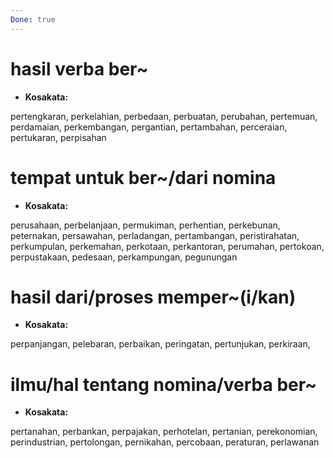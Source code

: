 ```yaml
---
Done: true
---
```


# hasil verba ber~

- **Kosakata:**

pertengkaran, perkelahian, perbedaan, perbuatan, perubahan, pertemuan, perdamaian, perkembangan, pergantian, pertambahan, perceraian, pertukaran, perpisahan

# tempat untuk ber~/dari nomina

- **Kosakata:**

perusahaan, perbelanjaan, permukiman, perhentian, perkebunan, peternakan, persawahan, perladangan, pertambangan, peristirahatan, perkumpulan, perkemahan, perkotaan, perkantoran, perumahan, pertokoan, perpustakaan, pedesaan, perkampungan, pegunungan

# hasil dari/proses memper~(i/kan)

- **Kosakata:**

perpanjangan, pelebaran, perbaikan, peringatan, pertunjukan, perkiraan,

# ilmu/hal tentang nomina/verba ber~

- **Kosakata:**

pertanahan, perbankan, perpajakan, perhotelan, pertanian, perekonomian, perindustrian, pertolongan, pernikahan, percobaan, peraturan, perlawanan
